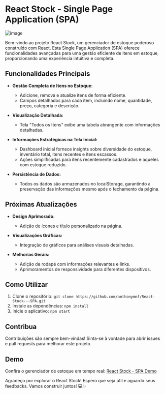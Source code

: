 # React Stock - Single Page Application (SPA)

![image](https://github.com/anthonymnf/React-Stock---SPA/assets/115318191/c60de175-1da1-4bf6-8616-c179338a7a6a)

Bem-vindo ao projeto React Stock, um gerenciador de estoque poderoso construído com React. Esta Single Page Application (SPA) oferece funcionalidades avançadas para uma gestão eficiente de itens em estoque, proporcionando uma experiência intuitiva e completa.

## Funcionalidades Principais

- **Gestão Completa de Itens no Estoque:**
  - Adicione, remova e atualize itens de forma eficiente.
  - Campos detalhados para cada item, incluindo nome, quantidade, preço, categoria e descrição.

- **Visualização Detalhada:**
  - Tela "Todos os Itens" exibe uma tabela abrangente com informações detalhadas.

- **Informações Estratégicas na Tela Inicial:**
  - Dashboard inicial fornece insights sobre diversidade do estoque, inventário total, itens recentes e itens escassos.
  - Ações simplificadas para itens recentemente cadastrados e aqueles com estoque reduzido.

- **Persistência de Dados:**
  - Todos os dados são armazenados no localStorage, garantindo a preservação das informações mesmo após o fechamento da página.

## Próximas Atualizações

- **Design Aprimorado:**
  - Adição de ícones e título personalizado na página.

- **Visualizações Gráficas:**
  - Integração de gráficos para análises visuais detalhadas.

- **Melhorias Gerais:**
  - Adição de rodapé com informações relevantes e links.
  - Aprimoramentos de responsividade para diferentes dispositivos.

## Como Utilizar

1. Clone o repositório: `git clone https://github.com/anthonymnf/React-Stock---SPA.git`
2. Instale as dependências: `npm install`
3. Inicie o aplicativo: `npm start`

## Contribua

Contribuições são sempre bem-vindas! Sinta-se à vontade para abrir issues e pull requests para melhorar este projeto.

## Demo

Confira o gerenciador de estoque em tempo real: [React Stock - SPA Demo](https://react-stock-spa.vercel.app/)

Agradeço por explorar o React Stock! Espero que seja útil e aguardo seus feedbacks. Vamos construir juntos! 💻✨
